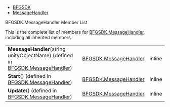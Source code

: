   - [BFGSDK](namespace_b_f_g_s_d_k.html)
  - [MessageHandler](class_b_f_g_s_d_k_1_1_message_handler.html)

BFGSDK.MessageHandler Member List

This is the complete list of members for
[BFGSDK.MessageHandler](class_b_f_g_s_d_k_1_1_message_handler.html),
including all inherited members.

|                                                                                                                             |                                                                     |        |
| --------------------------------------------------------------------------------------------------------------------------- | ------------------------------------------------------------------- | ------ |
| **MessageHandler**(string unityObjectName) (defined in [BFGSDK.MessageHandler](class_b_f_g_s_d_k_1_1_message_handler.html)) | [BFGSDK.MessageHandler](class_b_f_g_s_d_k_1_1_message_handler.html) | inline |
| **Start**() (defined in [BFGSDK.MessageHandler](class_b_f_g_s_d_k_1_1_message_handler.html))                                | [BFGSDK.MessageHandler](class_b_f_g_s_d_k_1_1_message_handler.html) | inline |
| **Update**() (defined in [BFGSDK.MessageHandler](class_b_f_g_s_d_k_1_1_message_handler.html))                               | [BFGSDK.MessageHandler](class_b_f_g_s_d_k_1_1_message_handler.html) | inline |
